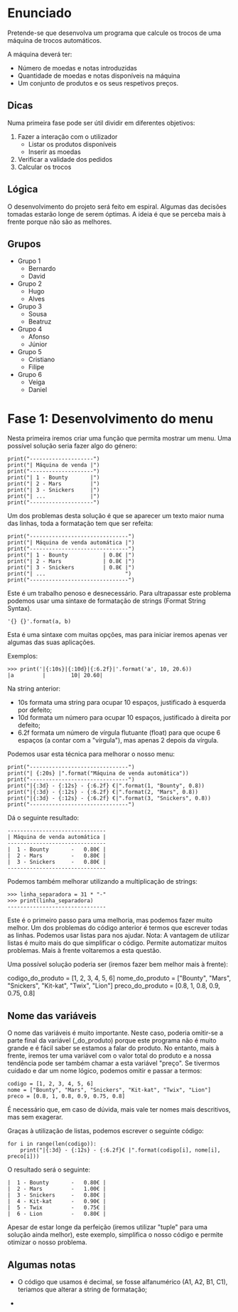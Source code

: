 # Enunciado

Pretende-se que desenvolva um programa que calcule os trocos de uma máquina de trocos automáticos.

A máquina deverá ter:
- Número de moedas e notas introduzidas
- Quantidade de moedas e notas disponíveis na máquina
- Um conjunto de produtos e os seus respetivos preços.

## Dicas

Numa primeira fase pode ser útil dividir em diferentes objetivos:

1. Fazer a interação com o utilizador
    - Listar os produtos disponíveis
    - Inserir as moedas
2. Verificar a validade dos pedidos
3. Calcular os trocos

## Lógica

O desenvolvimento do projeto será feito em espiral. Algumas das decisões tomadas estarão longe de serem óptimas. A ideia é que se perceba mais à frente porque não são as melhores.

## Grupos

- Grupo 1
    - Bernardo
    - David
- Grupo 2
    - Hugo
    - Alves
- Grupo 3
    - Sousa
    - Beatruz
- Grupo 4
    - Afonso
    - Júnior
- Grupo 5
    - Cristiano
    - Filipe
- Grupo 6
    - Veiga
    - Daniel

# Fase 1: Desenvolvimento do menu

Nesta primeira iremos criar uma função que permita mostrar um menu. Uma possível solução seria fazer algo do género:

```
print("--------------------")
print("| Máquina de venda |")
print("--------------------")
print("| 1 - Bounty       |")
print("| 2 - Mars         |")
print("| 3 - Snickers     |")
print("| ...              |")
print("--------------------")
```

Um dos problemas desta solução é que se aparecer um texto maior numa das linhas, toda a formatação tem que ser refeita:

```
print("-------------------------------")
print("| Máquina de venda automática |")
print("-------------------------------")
print("| 1 - Bounty           | 0.8€ |")
print("| 2 - Mars             | 0.8€ |")
print("| 3 - Snickers         | 0.8€ |")
print("| ...                         ")
print("-------------------------------")
```

Este é um trabalho penoso e desnecessário. Para ultrapassar este problema podemos usar uma sintaxe de formatação de strings (Format String Syntax).

```
'{} {}'.format(a, b)
```

Esta é uma sintaxe com muitas opções, mas para iniciar iremos apenas ver algumas das suas aplicações.

Exemplos:
```
>>> print('|{:10s}|{:10d}|{:6.2f}|'.format('a', 10, 20.6))
|a         |        10| 20.60|
```

Na string anterior:
- 10s formata uma string para ocupar 10 espaços, justificado à esquerda por defeito;
- 10d formata um número para ocupar 10 espaços, justificado à direita por defeito;
- 6.2f formata um número de vírgula flutuante (float) para que ocupe 6 espaços (a contar com a "vírgula"), mas apenas 2 depois da vírgula.

Podemos usar esta técnica para melhorar o nosso menu:

```
print("-------------------------------")
print("| {:20s} |".format("Máquina de venda automática"))
print("-------------------------------")
print("|{:3d} - {:12s} - {:6.2f} €|".format(1, "Bounty", 0.8))
print("|{:3d} - {:12s} - {:6.2f} €|".format(2, "Mars", 0.8))
print("|{:3d} - {:12s} - {:6.2f} €|".format(3, "Snickers", 0.8))
print("-------------------------------")
```

Dá o seguinte resultado:

```
-------------------------------
| Máquina de venda automática |
-------------------------------
|  1 - Bounty       -   0.80€ |
|  2 - Mars         -   0.80€ |
|  3 - Snickers     -   0.80€ |
-------------------------------
```

Podemos também melhorar utilizando a multiplicação de strings:
```
>>> linha_separadora = 31 * "-"
>>> print(linha_separadora)
-------------------------------
```

Este é o primeiro passo para uma melhoria, mas podemos fazer muito melhor.
Um dos problemas do código anterior é termos que escrever todas as linhas.
Podemos usar listas para nos ajudar.
Nota: A vantagem de utilizar listas é muito mais do que simplificar o código. Permite automatizar muitos problemas. Mais à frente voltaremos a esta questão.

Uma possível solução poderia ser (iremos fazer bem melhor mais à frente):

codigo_do_produto = [1, 2, 3, 4, 5, 6]
nome_do_produto = ["Bounty", "Mars", "Snickers", "Kit-kat", "Twix", "Lion"]
preco_do_produto = [0.8, 1, 0.8, 0.9, 0.75, 0.8]

## Nome das variáveis

O nome das variáveis é muito importante. Neste caso, poderia omitir-se a parte final da variável (_do_produto) porque este programa não é muito grande e é fácil saber se estamos a falar do produto. No entanto, mais à frente, iremos ter uma variável com o valor total do produto e a nossa tendência pode ser também chamar a esta variável "preço". Se tivermos cuidado e dar um nome lógico, podemos omitir e passar a termos:

```
codigo = [1, 2, 3, 4, 5, 6]
nome = ["Bounty", "Mars", "Snickers", "Kit-kat", "Twix", "Lion"]
preco = [0.8, 1, 0.8, 0.9, 0.75, 0.8]
```

É necessário que, em caso de dúvida, mais vale ter nomes mais descritivos, mas sem exagerar.

Graças à utilização de listas, podemos escrever o seguinte código:

```
for i in range(len(codigo)):
    print("|{:3d} - {:12s} - {:6.2f}€ |".format(codigo[i], nome[i], preco[i]))
```

O resultado será o seguinte:

```
|  1 - Bounty       -   0.80€ |
|  2 - Mars         -   1.00€ |
|  3 - Snickers     -   0.80€ |
|  4 - Kit-kat      -   0.90€ |
|  5 - Twix         -   0.75€ |
|  6 - Lion         -   0.80€ |
```

Apesar de estar longe da perfeição (iremos utilizar "tuple" para uma solução ainda melhor), este exemplo, simplifica o nosso código e permite otimizar o nosso problema.

## Algumas notas

- O código que usamos é decimal, se fosse alfanumérico (A1, A2, B1, C1), teriamos que alterar a string de formatação;

- 